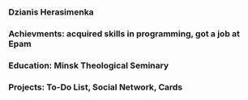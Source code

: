 ### Dzianis Herasimenka ###
### Achievments: acquired skills in programming, got a job at Epam ###
### Education: Minsk Theological Seminary  ###
### Projects: To-Do List, Social Network, Cards ###